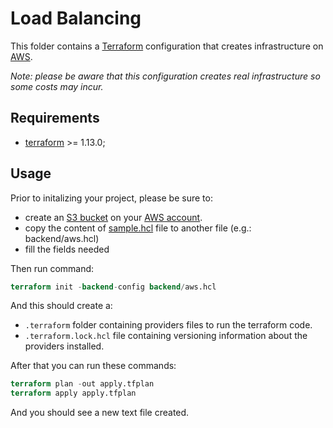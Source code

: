# Load Balancing

This folder contains a [Terraform](https://developer.hashicorp.com/terraform) configuration that creates infrastructure on [AWS](https://aws.amazon.com/).

*Note: please be aware that this configuration creates real infrastructure so some costs may incur.*

## Requirements

- [terraform](https://developer.hashicorp.com/terraform/install) >= 1.13.0;

## Usage

Prior to initalizing your project, please be sure to:
- create an [S3 bucket](https://docs.aws.amazon.com/AmazonS3/latest/userguide/Welcome.html) on your [AWS account](https://aws.amazon.com/account/).
- copy the content of [sample.hcl](backend/sample.hcl) file to another file (e.g.: backend/aws.hcl)
- fill the fields needed

Then run command:

```terraform
terraform init -backend-config backend/aws.hcl
```

And this should create a:
- `.terraform` folder containing providers files to run the terraform code.
- `.terraform.lock.hcl` file containing versioning information about the providers installed.

After that you can run these commands:

```terraform
terraform plan -out apply.tfplan
terraform apply apply.tfplan
```

And you should see a new text file created.